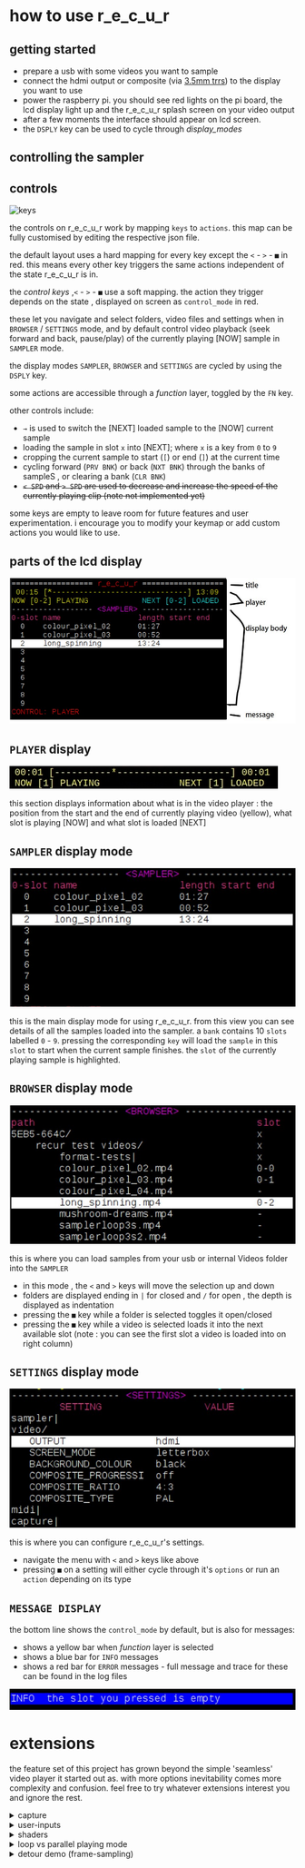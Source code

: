 # how to use r_e_c_u_r

## getting started

- prepare a usb with some videos you want to sample
- connect the hdmi output or composite (via [3.5mm trrs]) to the display you want to use
- power the raspberry pi. you should see red lights on the pi board, the lcd display light up and the r_e_c_u_r splash screen on your video output
- after a few moments the interface should appear on lcd screen.
- the `DSPLY` key can be used to cycle through _display_modes_

## controlling the sampler

## controls

![keys][keys]

the controls on r_e_c_u_r work by mapping `keys` to `actions`. this map can be fully customised by editing the respective json file.

the default layout uses a hard mapping for every key except the `<` - `>` - `■` in red. this means every other key triggers the same actions independent of the state r_e_c_u_r is in.

the _control keys_ ,`<` - `>` - `■` use a soft mapping. the action they trigger depends on the state , displayed on screen as `control_mode` in red.

these let you navigate and select folders, video files and settings when in `BROWSER` / `SETTINGS` mode, and by default control video playback (seek forward and back, pause/play) of the currently playing [NOW] sample in `SAMPLER` mode.

the display modes `SAMPLER`, `BROWSER` and `SETTINGS` are cycled by using the `DSPLY` key.

some actions are accessible through a _function_ layer, toggled by the `FN` key.

other controls include:

- `→` is used to switch the [NEXT] loaded sample to the [NOW] current sample
- loading the sample in slot `x` into [NEXT]; where `x` is a key from `0` to `9`
- cropping the current sample to start  (`[`) or end (`]`) at the current time
- cycling forward (`PRV BNK`) or back (`NXT BNK`) through the banks of sampleS , or clearing a bank (`CLR BNK`)
- ~~`< SPD` and `> SPD` are used to decrease and increase the speed of the currently playing clip (note not implemented yet)~~

some keys are empty to leave room for future features and user experimentation. i encourage you to modify your keymap or add custom actions you would like to use.

## parts of the lcd display

![display_image][display_image]

## `PLAYER` display

![player_example][player_example]

this section displays information about what is in the video player : the position from the start and the end of currently playing video (yellow), what slot is playing [NOW] and what slot is loaded [NEXT] 

## `SAMPLER` display mode

![sampler_example][sampler_example]

this is the main display mode for using r_e_c_u_r. from this view you can see details of all the samples loaded into the sampler. a `bank` contains 10 `slots` labelled `0` - `9`. pressing the corresponding `key` will load the `sample` in this `slot` to start when the current sample finishes. the `slot` of the currently playing sample is highlighted.

## `BROWSER` display mode

![browser_example][browser_example]

this is where you can load samples from your usb or internal Videos folder into the `SAMPLER`

- in this mode ,  the `<` and `>` keys will move the selection up and down
- folders are displayed ending in `|` for closed and `/` for open , the depth is displayed as indentation
- pressing the `■` key while a folder is selected toggles it open/closed
- pressing the `■` key while a video is selected loads it into the next available slot (note : you can see the first slot a video is loaded into on right column)

## `SETTINGS` display mode

![settings_example][settings_example]

this is where you can configure r_e_c_u_r's settings.

- navigate the menu with `<` and `>` keys like above
- pressing `■` on a setting will either cycle through it's `options` or run an `action` depending on its type

## `MESSAGE DISPLAY`

the bottom line shows the `control_mode` by default, but is also for messages:

- shows a yellow bar when _function_ layer is selected
- shows a blue bar for `INFO` messages
- shows a red bar for `ERROR` messages - full message and trace for these can be found in the log files

![message_example][message_example]

# extensions

the feature set of this project has grown beyond the simple 'seamless' video player it started out as. with more options inevitability comes more complexity and confusion. feel free to try whatever extensions interest you and ignore the rest.

<details>
<summary>capture</summary>  

## capture

live video-input is possible for _previewing_ and _recording_. this can be enabled in the `SETTINGS` display mode. you need to ensure the capture type is set correctly : choose from `piCamera`, `piCaptureSd1` or `usb`. 

- `piCamera` , which reads from raspberry pi's CSI is a performant, realiable and cheap (see build docs) way to get video input into recur - note: limited to camera / rescanning
- `piCaptureSd1` is a more professional solution for intergrating quality, low latency composite-video input for raspi
- `usb` ; with this setting the recur attempts to read video from an attached usb source. intergration, quality and performance is less predictable but i have tried it using cheap capture cards and old web cams.

with `capture` enabled in the settings you can toggle _preview_ by pressing the `⦿` key. the capture input will take prioty over any video-samples playing.
pressing `FN + ⦿` will toggle sample recording. this can be enabled with or without `preview` on. the state of capture is displayed on the `PLAYER` display between the NOW and NEXT player infomation.
after a `recording` is stopped the displayed state will be `saving..` while the raw video-footage is converted. after this the sample can be loaded from `video/internal_recordings/<date>-<count>.mp4` in _browser_. recur will automatically map new recordings to your current bank if there is space

NOTE: for users of _piCaptureSd1_: please ensure you have the composite video source active and plugged in to the HAT __before__ powering on recur. there seems to occationally be issues with recongising the hardware otherwise and a reboot is required.
</details>

<details>
<summary>user-inputs</summary>
  
## user-inputs

the _usb-numpad_ is a convenient way to manually trigger __discrete actions__ within recur (any usb-keyboards can also be used). this is fine for basic sample loading and switching however more advance features benifit from __continuous control__ of parameters.
this is where alternative user-input options are useful.
(another use is to sequence recur using external gear)

### usb-midi

this is by far the easiest way to control recur externally / with continuous control. plug a controller into one of recurs existing usb-sockets and set _midi_ to __usb__ in the `SETTINGS` display mode. you should see a message with the name of your device pop up. the midi-map can be configured in the same way as key-mappings.

### i_n_c_u_r pcb

for anyone interested in a diy 'standalone' solution i designed a pcb that allows continous control via `analog input` (four knobs and four 0-5v cv inputs) + `serial-midi`. the build guide for this can be found here. they can also be enabled in the `SETTINGS` 
</details>

<details>
<summary>shaders</summary>
  
## shaders

(fragment) shaders are small text-files of glsl-code that tell your graphics card what to draw. these can be used to create your own colours, shapes and patterns on the screen. this is a good resource for getting started writing shaders. recur can `load` a shader in a similar way to loading a sample, and allows you to update its `parameters` in real time.

ensure that `shaders` is enabled in the settings and then use `DSPLY` to cycle to the `SHADER` display mode.
here you can navigate folders and files using `<` `>` and `■` same as `BROWSER/SETTINGS`. selecting a shader (`■`) will `load` it, and pressing `FN + 6` will toggle it on and off.

- `0-input`: these shaders use no input, everything you see is _generated_ by the code and graphics card
- `1-input`: shaders can also _process_ video. when active your current output will be passed through this shader (either from a `video sample` or `capture preview`) this is similar to the _effects_ section on a v4 mixer except now you can create, customize and share them too !
- `2-input`: allows you to perform fades, wipes and keys between two video-input sources - eg between `capture preview` and a `video sample` or two `video samples` (see notes below on how to set this up)

the shader `parameters` are best controlled by _continuous inputs_ ( see user-inputs above) however can also be set by the numpad (somewhat clumsily):
- pressing `■` on a shader will `load` it; pressing `■` on the _loaded_ shader enters `SHADER_PARAM` control mode (written in red at bottom)
- from here you can cycle through the params `[` and `]`, and change the current amount with `<`, `>`. (`FN + <` and `FN + >` change the delta)
- pressing `■` will exit `SHADER_PARAM` control mode back to `NAV_SHADER`
</details>

<details>
<summary>loop vs parallel playing mode</summary>
  
## loop vs parallel playing mode

recur was created to try loop videos seamlessly. it does this by using two video-players and preloading the `NEXT` player while the `NOW` is playing. this is most useful for short samples where a few frames every loop is very noticable. however there are some situations where this is not so important: for example when working with long samples, or when a 1080p video loaded twice maxes out the pi's memory. if you do not require the seamless _switch_ there is now an option `LOOP_TYPE` to choose between _loop_  and _parallel_ .

- `loop` is the default behaviour described above
- `parallel` : in this mode when the current player finishes it takes a moment to load the next sample itself. there is no `SWITCH` action and pressing a `SLOT` key will start loading the corrosponding sample into this player.

introducing __parallel__ mode also allows the possiblity of having two differnet samples playing at the same time (using roughly the same amount of memory as one in _loop_ mode). to access the second (`NEXT`) player press `FN + ->` (player switch). you can tell which player is selected by the colour of the player bar - yellow for now, cyan for next. with _next_ player selected you can load, seek, toggle_pause the same as normal. pressing the `->` key now will 'switch' which player is displaying. (`FN + ■` can manually toggle_show for the current player)

other forms of _mixing_ between the two players can be done using the `2-input` shaders mentioned above.
</details>

<details>
<summary>detour demo (frame-sampling) </summary>
  
## detour demo

d_e_t_o_u_r is a frame-sampler created to address some limitations of sampling with video-files (eg very short loops, instant switching, varying speed and direction). although conceived as a standalone instrument i also wanted (brave) recur users to be able to test it. this is a rough integration with basic (and confusing) ui and crashes (a `RESET_OPENFRAMEWORKS` should recover these) use at your own risk !

to use detour_demo you must have continuous controls (either midi or i_n_c_u_r pcb). after enabling it in the settings you can cycle to __FRAME_SAMPLER__ with `DSPLY` key. information about the state of the program is displayed here.

a __detour__ is an array of frames (imagine pictures in a flip-book). the __mix-shader__ combines sampler-input (output from recur : can be a video sample playing or capture preview) with the current frame from _detour_.

from the __FRAME_SAMPLER__ display:
- pressing `FN + 7` will toggle __FRAME_SAMPLER__ mode on and off
- pressing `■` will _toggle_play_ on the current_detour
- pressing `->` will _toggle_record_ ; this adds the output of _mix-shader_ into the current_detour
- pressing `FN + ->` will _toggle_record_loop_ ; this switches from adding by increasing the size of current_detour _or_ overwriting an existing frame in it
- pressing `0, 1, 2, 3` will switch between different detours. for this demo the total number of frames can not exceed 500
- you can select the _mix-shader_ type with `[` and `]` (it reads from your `2-input` folder)
- `a1` (analog input 1) will mix between the _sampler-input_ and the _current_detour_ (`FN + [` and `FN + ]` are shortcuts for mix=0 and mix=1)
- `a2` will set the _velocity_ of the detour if playing or _position_ if paused
- `a3` will set the _start_ frame of current detour
- `a4` will set the _end_ frame of current detour

this program uses the _mix_shader_ to select the input. there is also the option to use a `1-input` shader in this chain  - either `before` the mix (only on _sampler-input_) or `after` (nice for feedbacky effects). this shader can be selected and toggled in the usual `SHADER` display.
</details>

[3.5mm trrs]: https://www.adafruit.com/product/2881
[display_image]: images/display_parts.jpg
[player_example]: images/player_example.jpg
[browser_example]: images/browser_example.jpg
[sampler_example]: images/sampler_example.jpg
[settings_example]: images/settings_example.jpg
[keys]: https://github.com/langolierz/r_e_c_u_r/enclosure//vectorfront_keys.png
[message_example]: images/message_example.jpg
